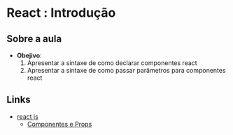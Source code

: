 # React : Introdução

## Sobre a aula

- **Obejivo**:
  1. Apresentar a sintaxe de como declarar componentes react
  2. Apresentar a sintaxe de como passar parâmetros para componentes react

## Links

- [react js](https://pt-br.reactjs.org/)
  - [Componentes e Props](https://pt-br.reactjs.org/docs/components-and-props.html)
